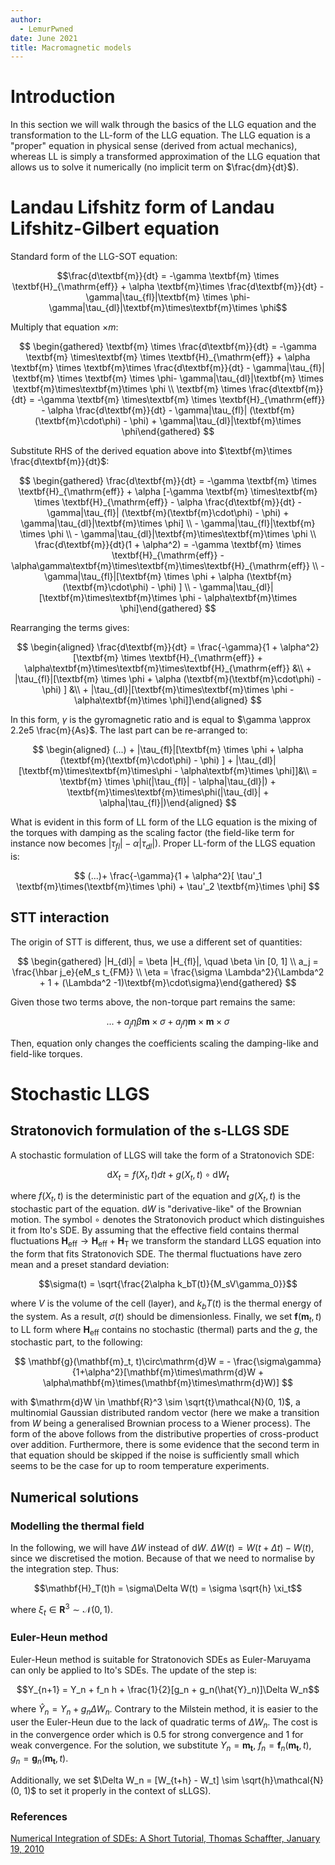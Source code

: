 ```yaml
---
author:
  - LemurPwned
date: June 2021
title: Macromagnetic models
---
```


# Introduction

In this section we will walk through the basics of the LLG equation and the transformation to the LL-form of the LLG equation.
The LLG equation is a "proper" equation in physical sense (derived from actual mechanics), whereas LL is simply a transformed approximation of the LLG equation that
allows us to solve it numerically (no implicit term on $\frac{dm}{dt}$).

# Landau Lifshitz form of Landau Lifshitz-Gilbert equation

Standard form of the LLG-SOT equation:

$$\frac{d\textbf{m}}{dt} = -\gamma \textbf{m} \times \textbf{H}_{\mathrm{eff}} + \alpha \textbf{m}\times \frac{d\textbf{m}}{dt} -\gamma|\tau_{fl}|\textbf{m} \times \phi-\gamma|\tau_{dl}|\textbf{m}\times\textbf{m}\times \phi$$

Multiply that
equation $\times m$:

$$
\begin{gathered}
       \textbf{m} \times \frac{d\textbf{m}}{dt} = -\gamma  \textbf{m} \times\textbf{m} \times \textbf{H}_{\mathrm{eff}} + \alpha \textbf{m} \times \textbf{m}\times \frac{d\textbf{m}}{dt}  -   \gamma|\tau_{fl}| \textbf{m} \times \textbf{m} \times \phi-   \gamma|\tau_{dl}|\textbf{m} \times \textbf{m}\times\textbf{m}\times \phi \\
   \textbf{m} \times \frac{d\textbf{m}}{dt} = -\gamma  \textbf{m} \times\textbf{m} \times \textbf{H}_{\mathrm{eff}} - \alpha \frac{d\textbf{m}}{dt}  -  \gamma|\tau_{fl}| (\textbf{m}(\textbf{m}\cdot\phi) - \phi) +   \gamma|\tau_{dl}|\textbf{m}\times \phi\end{gathered}
$$

Substitute RHS of the derived equation above into $\textbf{m}\times \frac{d\textbf{m}}{dt}$:

$$
\begin{gathered}
  \frac{d\textbf{m}}{dt} = -\gamma \textbf{m} \times \textbf{H}_{\mathrm{eff}} + \alpha [-\gamma  \textbf{m} \times\textbf{m} \times \textbf{H}_{\mathrm{eff}} - \alpha \frac{d\textbf{m}}{dt}  -  \gamma|\tau_{fl}| (\textbf{m}(\textbf{m}\cdot\phi) - \phi) +   \gamma|\tau_{dl}|\textbf{m}\times \phi] \\ -
   \gamma|\tau_{fl}|\textbf{m} \times \phi \\ -
    \gamma|\tau_{dl}|\textbf{m}\times\textbf{m}\times \phi \\
     \frac{d\textbf{m}}{dt}(1 + \alpha^2)  = -\gamma \textbf{m} \times \textbf{H}_{\mathrm{eff}} - \alpha\gamma\textbf{m}\times\textbf{m}\times\textbf{H}_{\mathrm{eff}} \\
     - \gamma|\tau_{fl}|[\textbf{m} \times \phi  + \alpha (\textbf{m}(\textbf{m}\cdot\phi) - \phi) ] \\
     -  \gamma|\tau_{dl}|[\textbf{m}\times\textbf{m}\times \phi - \alpha\textbf{m}\times \phi]\end{gathered}
$$

Rearranging the terms gives:

$$
\begin{aligned}
    \frac{d\textbf{m}}{dt} = \frac{-\gamma}{1 + \alpha^2}[\textbf{m} \times \textbf{H}_{\mathrm{eff}} + \alpha\textbf{m}\times\textbf{m}\times\textbf{H}_{\mathrm{eff}} &\\
     + |\tau_{fl}|[\textbf{m} \times \phi  + \alpha (\textbf{m}(\textbf{m}\cdot\phi) - \phi) ] &\\
     +  |\tau_{dl}|[\textbf{m}\times\textbf{m}\times \phi - \alpha\textbf{m}\times \phi]]\end{aligned}
$$

In this form, $\gamma$ is the gyromagnetic ratio and is equal to $\gamma \approx 2.2e5 \frac{m}{As}$.
The last part can be re-arranged to:

$$
\begin{aligned}
(...) + |\tau_{fl}|[\textbf{m} \times \phi  + \alpha (\textbf{m}(\textbf{m}\cdot\phi) - \phi) ] + |\tau_{dl}|[\textbf{m}\times\textbf{m}\times\phi - \alpha\textbf{m}\times \phi]]&\\ = \textbf{m} \times \phi(|\tau_{fl}| - \alpha|\tau_{dl}|) + \textbf{m}\times\textbf{m}\times\phi(|\tau_{dl}| + \alpha|\tau_{fl}|)\end{aligned}
$$

What is evident in this form of LL form of the LLG equation is the
mixing of the torques with damping as the scaling factor (the field-like
term for instance now becomes $|\tau_{fl}| - \alpha|\tau_{dl}|$). Proper
LL-form of the LLGS equation is:

$$
(...)+ \frac{-\gamma}{1 + \alpha^2}[
    \tau'_1 \textbf{m}\times(\textbf{m}\times \phi)
    + \tau'_2 \textbf{m}\times \phi]
$$

## STT interaction

The origin of STT is different, thus, we use a different set of
quantities:

$$
\begin{gathered}
    |H_{dl}| = \beta |H_{fl}|, \quad \beta \in [0, 1] \\
    a_j = \frac{\hbar j_e}{eM_s t_{FM}} \\
    \eta = \frac{\sigma \Lambda^2}{\Lambda^2 + 1 + (\Lambda^2 -1)\textbf{m}\cdot\sigma}\end{gathered}
$$

Given those two terms above, the non-torque part remains the same:

$$... +  a_j\eta\beta\textbf{m} \times \sigma + a_j\eta\textbf{m}\times\textbf{m}\times \sigma$$

Then, equation only changes the coefficients scaling the
damping-like and field-like torques.

# Stochastic LLGS

## Stratonovich formulation of the s-LLGS SDE

A stochastic formulation of LLGS will take the form of a Stratonovich
SDE:

$$\mathrm{d}X_t = f(X_t, t)dt + g(X_t, t)\circ \mathrm{d}W_t$$

where $f(X_t, t)$ is the deterministic part of the
equation and $g(X_t, t)$ is the stochastic part of the equation.
$\mathrm{d}W$ is \"derivative-like\" of the Brownian motion. The symbol
$\circ$ denotes the Stratonovich product which distinguishes it from
Ito's SDE. By assuming that the effective field contains thermal
fluctuations
$\mathbf{H}_{\mathrm{eff}} \rightarrow \mathbf{H}_{\mathrm{eff}} + \mathbf{H}_{\mathrm{T}}$
we transform the standard LLGS equation into the form that fits
Stratonovich SDE. The
thermal fluctuations have zero mean and a preset standard deviation:

$$\sigma(t) = \sqrt{\frac{2\alpha k_bT(t)}{M_sV\gamma_0}}$$

where $V$ is the volume of the cell (layer), and $k_bT(t)$ is the thermal energy of the system. As a
result, $\sigma(t)$ should be dimensionless. Finally, we set
$\mathbf{f}(\mathbf{m}_t, t)$ to LL form where $\mathbf{H}_{\mathrm{eff}}$ contains no
stochastic (thermal) parts and the $g$, the stochastic part, to the
following:

$$ \mathbf{g}(\mathbf{m}_t, t)\circ\mathrm{d}W  =
    - \frac{\sigma\gamma}{1+\alpha^2}[\mathbf{m}\times\mathrm{d}W + \alpha\mathbf{m}\times(\mathbf{m}\times\mathrm{d}W)] $$

with $\mathrm{d}W \in \mathbf{R}^3 \sim \sqrt{t}\mathcal{N}(0, 1)$, a
multinomial Gaussian distributed random vector (here we make a
transition from $W$ being a generalised Brownian process to a Wiener
process). The form of the above follows from the distributive
properties of cross-product over addition. Furthermore, there is some
evidence that the second term in that equation should be skipped if the noise is
sufficiently small which seems to be the case for up to room temperature
experiments.

## Numerical solutions

### Modelling the thermal field

In the following, we will have $\Delta W$ instead of $\mathrm{d}W$.
$\Delta W(t) = W(t + \Delta t) - W(t)$, since we discretised the motion.
Because of that we need to normalise by the integration step. Thus:

$$\mathbf{H}_T(t)h = \sigma\Delta W(t) = \sigma \sqrt{h} \xi_t$$

where $\xi_t \in \mathbf{R}^3 \sim \mathcal{N}(0, 1)$.

### Euler-Heun method

Euler-Heun method is suitable for Stratonovich SDEs as Euler-Maruyama
can only be applied to Ito's SDEs. The update of the step is:

$$Y_{n+1} = Y_n + f_n h + \frac{1}{2}[g_n + g_n(\hat{Y}_n)]\Delta W_n$$

where $\hat{Y}_n = Y_n + g_n\Delta W_n$. Contrary to the Milstein
method, it is easier to the user the Euler-Heun due to the lack of
quadratic terms of $\Delta W_n$. The cost is in the convergence order
which is 0.5 for strong convergence and 1 for weak convergence. For the
solution, we substitute $Y_n = \mathbf{m_t}$,
$f_n = \mathbf{f}_n(\mathbf{m_t}, t)$,
$g_n= \mathbf{g}_n(\mathbf{m_t}, t)$.

Additionally, we set $\Delta W_n = [W_{t+h} - W_t] \sim \sqrt{h}\mathcal{N}(0, 1)$ to set it properly in the context of
sLLGS).
### References

[Numerical Integration of SDEs: A Short Tutorial,
Thomas Schaffter, January 19, 2010](https://www.google.com/url?sa=t&rct=j&q=&esrc=s&source=web&cd=&ved=2ahUKEwilpP-T5p_yAhXjAxAIHZosBBgQFnoECAgQAw&url=https%3A%2F%2Finfoscience.epfl.ch%2Frecord%2F143450%2Ffiles%2Fsde_tutorial.pdf&usg=AOvVaw1VNG29Y2knOPBB3Hic2QvU)
